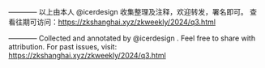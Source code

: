 

————
以上由本人 @icerdesign 收集整理及注释，欢迎转发，署名即可。
查看往期可访问：https://zkshanghai.xyz/zkweekly/2024/q3.html


———— 
Collected and annotated by @icerdesign . Feel free to share with attribution.
For past issues, visit: https://zkshanghai.xyz/zkweekly/2024/q3.html
